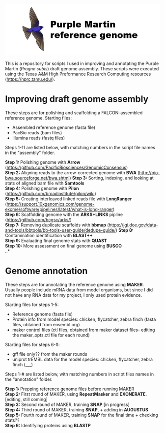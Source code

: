 ![Logo](https://github.com/edegreef/PUMA-reference-genome/blob/master/PUMA-logo.JPG)

This is a repository for scripts I used in improving and annotating the Purple Martin (*Progne subis*) draft genome assembly. These scripts were executed using the Texas A&M High Preformance Research Computing resources (https://hprc.tamu.edu/).

# Improving draft genome assembly
These steps are for polishing and scaffolding a FALCON-assembled reference genome. Starting files:  
* Assembled reference genome (fasta file)
* PacBio reads (bam files)
* Illumina reads (fastq files)

Steps 1-11 are listed below, with matching numbers in the script file names in the "assembly" folder.

**Step 1:** Polishing genome with **Arrow** (https://github.com/PacificBiosciences/GenomicConsensus)  
**Step 2:** Aligning reads to the arrow-corrected genome with **BWA** (http://bio-bwa.sourceforge.net/bwa.shtml)
**Step 3:** Sorting, indexing, and looking at stats of aligned bam file with **Samtools**  
**Step 4:** Polishing genome with **Pilon** (https://github.com/broadinstitute/pilon/wiki)  
**Step 5:** Creating interleaved linked reads file with **LongRanger** (https://support.10xgenomics.com/genome-exome/software/pipelines/latest/what-is-long-ranger)  
**Step 6:** Scaffolding genome with the **ARKS+LINKS** pipline (https://github.com/bcgsc/arks/)  
**Step 7:** Removing duplicate scaffolds with **bbmap** (https://jgi.doe.gov/data-and-tools/bbtools/bb-tools-user-guide/dedupe-guide/)
**Step 8:** Contamination identification with **BLAST++**  
**Step 9:** Evaluating final genome stats with **QUAST**  
**Step 10:** More assessment on final genome using **BUSCO**  
..*


# Genome annotation
These steps are for annotating the reference genome using **MAKER**. Usually people include mRNA data from model organisms, but since I did not have any RNA data for my project, I only used protein evidence. 

Starting files for steps 1-5:
* Reference genome (fasta file)
* Protein info from model species: chicken, flycatcher, zebra finch (fasta files, obtained from ensembl.org)
* maker control files (ctl files, obtained from maker dataset files- editing the maker_opts.ctl file for each round)

Starting files for steps 6-#:
* gff file only?? from the maker rounds
* uniprot trEMBL data for the model species: chicken, flycatcher, zebra finch (___)

Steps 1-# are listed below, with matching numbers in script files names in the "annotation" folder.

**Step 1:** Prepping reference genome files before running MAKER  
**Step 2:** First round of MAKER, using **RepeatMasker** and **EXONERATE**. [editing, still coming]  
**Step 3:** Second round of MAKER, training **SNAP** [in progress]  
**Step 4:** Third round of MAKER, training **SNAP**, + adding in **AUGUSTUS**  
**Step 5:** Fourth round of MAKER, training **SNAP** for the final time + checking stats??  
**Step 6:** Identifying proteins using **BLASTP**  


